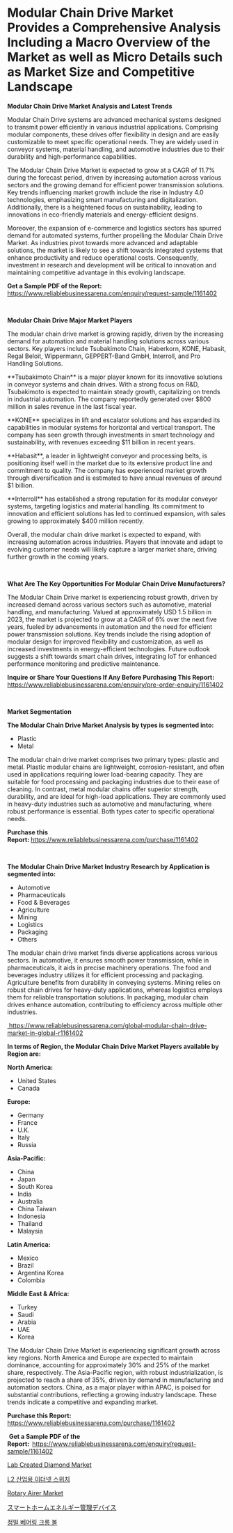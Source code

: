 <p><h1>Modular Chain Drive Market Provides a Comprehensive Analysis Including a Macro Overview of the Market as well as Micro Details such as Market Size and Competitive Landscape</h1></p><p><strong>Modular Chain Drive Market Analysis and Latest Trends</strong></p>
<p><p>Modular Chain Drive systems are advanced mechanical systems designed to transmit power efficiently in various industrial applications. Comprising modular components, these drives offer flexibility in design and are easily customizable to meet specific operational needs. They are widely used in conveyor systems, material handling, and automotive industries due to their durability and high-performance capabilities.</p><p>The Modular Chain Drive Market is expected to grow at a CAGR of 11.7% during the forecast period, driven by increasing automation across various sectors and the growing demand for efficient power transmission solutions. Key trends influencing market growth include the rise in Industry 4.0 technologies, emphasizing smart manufacturing and digitalization. Additionally, there is a heightened focus on sustainability, leading to innovations in eco-friendly materials and energy-efficient designs.</p><p>Moreover, the expansion of e-commerce and logistics sectors has spurred demand for automated systems, further propelling the Modular Chain Drive Market. As industries pivot towards more advanced and adaptable solutions, the market is likely to see a shift towards integrated systems that enhance productivity and reduce operational costs. Consequently, investment in research and development will be critical to innovation and maintaining competitive advantage in this evolving landscape.</p></p>
<p><strong>Get a Sample PDF of the Report:&nbsp;</strong> <a href="https://www.reliablebusinessarena.com/enquiry/request-sample/1161402">https://www.reliablebusinessarena.com/enquiry/request-sample/1161402</a></p>
<p>&nbsp;</p>
<p><strong>Modular Chain Drive Major Market Players</strong></p>
<p><p>The modular chain drive market is growing rapidly, driven by the increasing demand for automation and material handling solutions across various sectors. Key players include Tsubakimoto Chain, Haberkorn, KONE, Habasit, Regal Beloit, Wippermann, GEPPERT-Band GmbH, Interroll, and Pro Handling Solutions.</p><p>**Tsubakimoto Chain** is a major player known for its innovative solutions in conveyor systems and chain drives. With a strong focus on R&D, Tsubakimoto is expected to maintain steady growth, capitalizing on trends in industrial automation. The company reportedly generated over $800 million in sales revenue in the last fiscal year.</p><p>**KONE** specializes in lift and escalator solutions and has expanded its capabilities in modular systems for horizontal and vertical transport. The company has seen growth through investments in smart technology and sustainability, with revenues exceeding $11 billion in recent years.</p><p>**Habasit**, a leader in lightweight conveyor and processing belts, is positioning itself well in the market due to its extensive product line and commitment to quality. The company has experienced market growth through diversification and is estimated to have annual revenues of around $1 billion.</p><p>**Interroll** has established a strong reputation for its modular conveyor systems, targeting logistics and material handling. Its commitment to innovation and efficient solutions has led to continued expansion, with sales growing to approximately $400 million recently.</p><p>Overall, the modular chain drive market is expected to expand, with increasing automation across industries. Players that innovate and adapt to evolving customer needs will likely capture a larger market share, driving further growth in the coming years.</p></p>
<p>&nbsp;</p>
<p><strong>What Are The Key Opportunities For Modular Chain Drive Manufacturers?</strong></p>
<p><p>The Modular Chain Drive market is experiencing robust growth, driven by increased demand across various sectors such as automotive, material handling, and manufacturing. Valued at approximately USD 1.5 billion in 2023, the market is projected to grow at a CAGR of 6% over the next five years, fueled by advancements in automation and the need for efficient power transmission solutions. Key trends include the rising adoption of modular design for improved flexibility and customization, as well as increased investments in energy-efficient technologies. Future outlook suggests a shift towards smart chain drives, integrating IoT for enhanced performance monitoring and predictive maintenance.</p></p>
<p><strong>Inquire or Share Your Questions If Any Before Purchasing This Report:</strong> <a href="https://www.reliablebusinessarena.com/enquiry/pre-order-enquiry/1161402">https://www.reliablebusinessarena.com/enquiry/pre-order-enquiry/1161402</a></p>
<p>&nbsp;</p>
<p><strong>Market Segmentation</strong></p>
<p><strong>The Modular Chain Drive Market Analysis by types is segmented into:</strong></p>
<p><ul><li>Plastic</li><li>Metal</li></ul></p>
<p><p>The modular chain drive market comprises two primary types: plastic and metal. Plastic modular chains are lightweight, corrosion-resistant, and often used in applications requiring lower load-bearing capacity. They are suitable for food processing and packaging industries due to their ease of cleaning. In contrast, metal modular chains offer superior strength, durability, and are ideal for high-load applications. They are commonly used in heavy-duty industries such as automotive and manufacturing, where robust performance is essential. Both types cater to specific operational needs.</p></p>
<p><strong>Purchase this Report:&nbsp;</strong><a href="https://www.reliablebusinessarena.com/purchase/1161402">https://www.reliablebusinessarena.com/purchase/1161402</a></p>
<p>&nbsp;</p>
<p><strong>The Modular Chain Drive Market Industry Research by Application is segmented into:</strong></p>
<p><ul><li>Automotive</li><li>Pharmaceuticals</li><li>Food & Beverages</li><li>Agriculture</li><li>Mining</li><li>Logistics</li><li>Packaging</li><li>Others</li></ul></p>
<p><p>The modular chain drive market finds diverse applications across various sectors. In automotive, it ensures smooth power transmission, while in pharmaceuticals, it aids in precise machinery operations. The food and beverages industry utilizes it for efficient processing and packaging. Agriculture benefits from durability in conveying systems. Mining relies on robust chain drives for heavy-duty applications, whereas logistics employs them for reliable transportation solutions. In packaging, modular chain drives enhance automation, contributing to efficiency across multiple other industries.</p></p>
<p><a href="https://www.reliablebusinessarena.com/global-modular-chain-drive-market-in-global-r1161402">&nbsp;https://www.reliablebusinessarena.com/global-modular-chain-drive-market-in-global-r1161402</a></p>
<p><strong>In terms of Region, the Modular Chain Drive Market Players available by Region are:</strong></p>
<p>
    <p> <strong> North America: </strong>
        <ul>
            <li>United States</li>
            <li>Canada</li>
        </ul>
        </p> 
    <p> <strong> Europe: </strong>
        <ul>
            <li>Germany</li>
            <li>France</li>
            <li>U.K.</li>
            <li>Italy</li>
            <li>Russia</li>
        </ul>
        </p> 
    <p> <strong> Asia-Pacific: </strong>
        <ul>
            <li>China</li>
            <li>Japan</li>
            <li>South Korea</li>
            <li>India</li>
            <li>Australia</li>
            <li>China Taiwan</li>
            <li>Indonesia</li>
            <li>Thailand</li>
            <li>Malaysia</li>
        </ul>
        </p> 
    <p> <strong> Latin America: </strong>
        <ul>
            <li>Mexico</li>
            <li>Brazil</li>
            <li>Argentina Korea</li>
            <li>Colombia</li>
        </ul>
        </p> 
    <p> <strong> Middle East & Africa: </strong>
        <ul>
            <li>Turkey</li>
            <li>Saudi</li>
            <li>Arabia</li>
            <li>UAE</li>
            <li>Korea</li>
        </ul>
    </p>
    </p>
<p><p>The Modular Chain Drive Market is experiencing significant growth across key regions. North America and Europe are expected to maintain dominance, accounting for approximately 30% and 25% of the market share, respectively. The Asia-Pacific region, with robust industrialization, is projected to reach a share of 35%, driven by demand in manufacturing and automation sectors. China, as a major player within APAC, is poised for substantial contributions, reflecting a growing industry landscape. These trends indicate a competitive and expanding market.</p></p>
<p><strong>Purchase this Report: </strong><a href="https://www.reliablebusinessarena.com/purchase/1161402">https://www.reliablebusinessarena.com/purchase/1161402</a></p>
<p>&nbsp;<strong>Get a Sample PDF of the Report:&nbsp;&nbsp;</strong><a href="https://www.reliablebusinessarena.com/enquiry/request-sample/1161402">https://www.reliablebusinessarena.com/enquiry/request-sample/1161402</a></p>
<p><strong></strong></p>
<p><p><a href="https://issuu.com/reportprime-2/docs/lab-created-diamond-market-size-203_789087ed8e32d6">Lab Created Diamond Market</a></p><p><a href="https://medium.com/@deandreclark78/%EB%A0%88%EC%9D%B4%EC%96%B4-2-%EC%82%B0%EC%97%85-%EC%9D%B4%EB%8D%94%EB%84%B7-%EC%8A%A4%EC%9C%84%EC%B9%98-%EC%8B%9C%EC%9E%A5-%EB%A7%A4%ED%95%91-%ED%8A%B8%EB%A0%8C%EB%93%9C-%EA%B3%BC%EC%A0%9C-%EB%B0%8F-%EB%8F%8C%ED%8C%8C%EA%B5%AC-2024-2031-df0d9e481ef0">L2 산업용 이더넷 스위치</a></p><p><a href="https://www.linkedin.com/pulse/emerging-trends-rotary-airer-market-global-outlook-future-prospects-aeswe?trackingId=UFEqOQfkQCKrgloig9%2FLlw%3D%3D">Rotary Airer Market</a></p><p><a href="https://medium.com/@schmahlson/smart-home-energy-management-device-6e973a6338f3">スマートホームエネルギー管理デバイス</a></p><p><a href="https://medium.com/@robertojones8678/precision-bearing-chrome-ball-market-%EC%9D%98-%EA%B8%80%EB%A1%9C%EB%B2%8C-%EC%8B%9C%EC%9E%A5-%EA%B0%9C%EC%9A%94%EB%8A%94-%EC%A0%84-%EC%84%B8%EA%B3%84-%EB%B0%8F-%EC%A3%BC%EC%9A%94-%EC%8B%9C%EC%9E%A5%EC%9D%98-%EC%82%B0%EC%97%85%EC%97%90-%EC%98%81%ED%96%A5%EC%9D%84-%EB%AF%B8%EC%B9%98%EB%8A%94-%EC%A3%BC%EC%9A%94-%ED%8A%B8%EB%A0%8C%EB%93%9C%EC%97%90-%EB%8C%80%ED%95%9C-%EB%8F%85%ED%8A%B9%ED%95%9C-%EA%B4%80%EC%A0%90%EC%9D%84-07e312459942">정밀 베어링 크롬 볼</a></p></p>